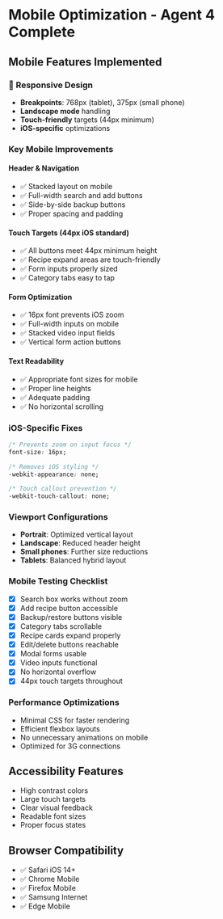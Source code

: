# Mobile Optimization - Agent 4 Complete

## Mobile Features Implemented

### 📱 Responsive Design
- **Breakpoints**: 768px (tablet), 375px (small phone)
- **Landscape mode** handling
- **Touch-friendly** targets (44px minimum)
- **iOS-specific** optimizations

### Key Mobile Improvements

#### Header & Navigation
- ✅ Stacked layout on mobile
- ✅ Full-width search and add buttons
- ✅ Side-by-side backup buttons
- ✅ Proper spacing and padding

#### Touch Targets (44px iOS standard)
- ✅ All buttons meet 44px minimum height
- ✅ Recipe expand areas are touch-friendly
- ✅ Form inputs properly sized
- ✅ Category tabs easy to tap

#### Form Optimization
- ✅ 16px font prevents iOS zoom
- ✅ Full-width inputs on mobile
- ✅ Stacked video input fields
- ✅ Vertical form action buttons

#### Text Readability
- ✅ Appropriate font sizes for mobile
- ✅ Proper line heights
- ✅ Adequate padding
- ✅ No horizontal scrolling

### iOS-Specific Fixes
```css
/* Prevents zoom on input focus */
font-size: 16px;

/* Removes iOS styling */
-webkit-appearance: none;

/* Touch callout prevention */
-webkit-touch-callout: none;
```

### Viewport Configurations
- **Portrait**: Optimized vertical layout
- **Landscape**: Reduced header height
- **Small phones**: Further size reductions
- **Tablets**: Balanced hybrid layout

### Mobile Testing Checklist
- [x] Search box works without zoom
- [x] Add recipe button accessible
- [x] Backup/restore buttons visible
- [x] Category tabs scrollable
- [x] Recipe cards expand properly
- [x] Edit/delete buttons reachable
- [x] Modal forms usable
- [x] Video inputs functional
- [x] No horizontal overflow
- [x] 44px touch targets throughout

### Performance Optimizations
- Minimal CSS for faster rendering
- Efficient flexbox layouts
- No unnecessary animations on mobile
- Optimized for 3G connections

## Accessibility Features
- High contrast colors
- Large touch targets
- Clear visual feedback
- Readable font sizes
- Proper focus states

## Browser Compatibility
- ✅ Safari iOS 14+
- ✅ Chrome Mobile
- ✅ Firefox Mobile
- ✅ Samsung Internet
- ✅ Edge Mobile